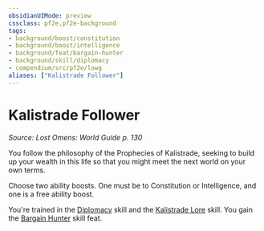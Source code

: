 ```yaml
---
obsidianUIMode: preview
cssclass: pf2e,pf2e-background
tags:
- background/boost/constitution
- background/boost/intelligence
- background/feat/bargain-hunter
- background/skill/diplomacy
- compendium/src/pf2e/lowg
aliases: ["Kalistrade Follower"]
---
```

# Kalistrade Follower
*Source: Lost Omens: World Guide p. 130*  

You follow the philosophy of the Prophecies of Kalistrade, seeking to build up your wealth in this life so that you might meet the next world on your own terms.

Choose two ability boosts. One must be to Constitution or Intelligence, and one is a free ability boost.

You're trained in the [Diplomacy](../../skills.md#Diplomacy) skill and the [Kalistrade Lore](../../skills.md#Lore) skill. You gain the [Bargain Hunter](../../feats/bargain-hunter.md) skill feat.